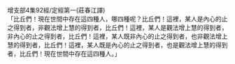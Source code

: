 增支部4集92經/定經第一(莊春江譯)  
「比丘們！現在世間中存在這四種人，哪四種呢？比丘們！這裡，某人是內心的止之得到者，非觀法增上慧的得到者，比丘們！這裡，某人是觀法增上慧的得到者，非內心的止之得到者，比丘們！這裡，某人既非內心的止之得到者，也非觀法增上慧的得到者，比丘們！這裡，某人既是內心的止之得到者，也是觀法增上慧的得到者，比丘們！現在世間中存在這四種人。」  
  
  
